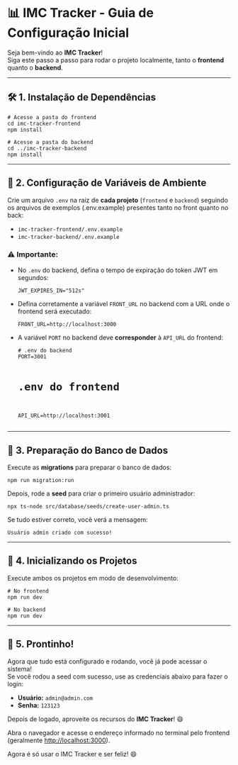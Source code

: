 <h1>📊 IMC Tracker - Guia de Configuração Inicial</h1>

<p>Seja bem-vindo ao <strong>IMC Tracker</strong>!<br>
Siga este passo a passo para rodar o projeto localmente, tanto o <strong>frontend</strong> quanto o <strong>backend</strong>.</p>

<hr>

<h2>🛠️ 1. Instalação de Dependências</h2>

<pre><code># Acesse a pasta do frontend
cd imc-tracker-frontend
npm install

# Acesse a pasta do backend
cd ../imc-tracker-backend
npm install
</code></pre>

<hr>

<h2>🔐 2. Configuração de Variáveis de Ambiente</h2>

<p>Crie um arquivo <code>.env</code> na raiz de <strong>cada projeto</strong> (<code>frontend</code> e <code>backend</code>) seguindo os arquivos de exemplos (.env.example) presentes tanto no front quanto no back:</p>

<ul>
  <li><code>imc-tracker-frontend/.env.example</code></li>
  <li><code>imc-tracker-backend/.env.example</code></li>
</ul>

<h3>⚠️ Importante:</h3>

<ul>
  <li>No <code>.env</code> do backend, defina o tempo de expiração do token JWT em segundos:<br>
    <pre><code>JWT_EXPIRES_IN="512s"</code></pre>
  </li>

  <li>Defina corretamente a variável <code>FRONT_URL</code> no backend com a URL onde o frontend será executado:<br>
    <pre><code>FRONT_URL=http://localhost:3000</code></pre>
  </li>

  <li>A variável <code>PORT</code> no backend deve <strong>corresponder</strong> à <code>API_URL</code> do frontend:<br>
    <pre><code># .env do backend
PORT=3001

# .env do frontend
API_URL=http://localhost:3001</code></pre>
  </li>
</ul>

<hr>

<h2>🧱 3. Preparação do Banco de Dados</h2>

<p>Execute as <strong>migrations</strong> para preparar o banco de dados:</p>

<pre><code>npm run migration:run</code></pre>

<p>Depois, rode a <strong>seed</strong> para criar o primeiro usuário administrador:</p>

<pre><code>npx ts-node src/database/seeds/create-user-admin.ts</code></pre>

<p>Se tudo estiver correto, você verá a mensagem:</p>

<pre><code>Usuário admin criado com sucesso!</code></pre>

<hr>

<h2>🚀 4. Inicializando os Projetos</h2>

<p>Execute ambos os projetos em modo de desenvolvimento:</p>

<pre><code># No frontend
npm run dev

# No backend
npm run dev</code></pre>

<hr>

<h2>🎉 5. Prontinho!</h2>

<p>Agora que tudo está configurado e rodando, você já pode acessar o sistema!<br>
Se você rodou a seed com sucesso, use as credenciais abaixo para fazer o login:</p>

<ul>
  <li><strong>Usuário:</strong> <code>admin@admin.com</code></li>
  <li><strong>Senha:</strong> <code>123123</code></li>
</ul>

<p>Depois de logado, aproveite os recursos do <strong>IMC Tracker</strong>! 😄</p>

<p>Abra o navegador e acesse o endereço informado no terminal pelo frontend 
(geralmente <a href="http://localhost:3000" target="_blank">http://localhost:3000</a>).</p>

<p>Agora é só usar o IMC Tracker e ser feliz! 😄</p>
